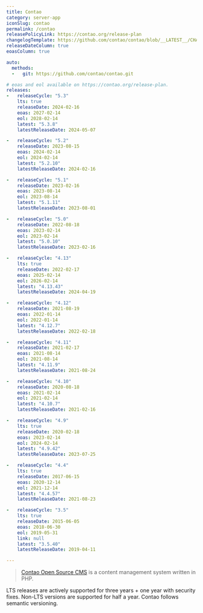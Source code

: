 ```yaml
---
title: Contao
category: server-app
iconSlug: contao
permalink: /contao
releasePolicyLink: https://contao.org/release-plan
changelogTemplate: https://github.com/contao/contao/blob/__LATEST__/CHANGELOG.md
releaseDateColumn: true
eoasColumn: true

auto:
  methods:
  -   git: https://github.com/contao/contao.git

# eoas and eol available on https://contao.org/release-plan.
releases:
-   releaseCycle: "5.3"
    lts: true
    releaseDate: 2024-02-16
    eoas: 2027-02-14
    eol: 2028-02-14
    latest: "5.3.8"
    latestReleaseDate: 2024-05-07

-   releaseCycle: "5.2"
    releaseDate: 2023-08-15
    eoas: 2024-02-14
    eol: 2024-02-14
    latest: "5.2.10"
    latestReleaseDate: 2024-02-16

-   releaseCycle: "5.1"
    releaseDate: 2023-02-16
    eoas: 2023-08-14
    eol: 2023-08-14
    latest: "5.1.11"
    latestReleaseDate: 2023-08-01

-   releaseCycle: "5.0"
    releaseDate: 2022-08-18
    eoas: 2023-02-14
    eol: 2023-02-14
    latest: "5.0.10"
    latestReleaseDate: 2023-02-16

-   releaseCycle: "4.13"
    lts: true
    releaseDate: 2022-02-17
    eoas: 2025-02-14
    eol: 2026-02-14
    latest: "4.13.43"
    latestReleaseDate: 2024-04-19

-   releaseCycle: "4.12"
    releaseDate: 2021-08-19
    eoas: 2022-01-14
    eol: 2022-01-14
    latest: "4.12.7"
    latestReleaseDate: 2022-02-18

-   releaseCycle: "4.11"
    releaseDate: 2021-02-17
    eoas: 2021-08-14
    eol: 2021-08-14
    latest: "4.11.9"
    latestReleaseDate: 2021-08-24

-   releaseCycle: "4.10"
    releaseDate: 2020-08-18
    eoas: 2021-02-14
    eol: 2021-02-14
    latest: "4.10.7"
    latestReleaseDate: 2021-02-16

-   releaseCycle: "4.9"
    lts: true
    releaseDate: 2020-02-18
    eoas: 2023-02-14
    eol: 2024-02-14
    latest: "4.9.42"
    latestReleaseDate: 2023-07-25

-   releaseCycle: "4.4"
    lts: true
    releaseDate: 2017-06-15
    eoas: 2020-12-14
    eol: 2021-12-14
    latest: "4.4.57"
    latestReleaseDate: 2021-08-23

-   releaseCycle: "3.5"
    lts: true
    releaseDate: 2015-06-05
    eoas: 2018-06-30
    eol: 2019-05-31
    link: null
    latest: "3.5.40"
    latestReleaseDate: 2019-04-11

---
```


> [Contao Open Source CMS](https://contao.org) is a content management system written in PHP.

LTS releases are actively supported for three years + one year with security fixes. Non-LTS versions are supported for half a year.
Contao follows semantic versioning.
